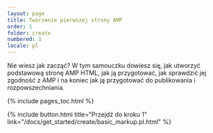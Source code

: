 ```yaml
---
layout: page
title: Tworzenie pierwszej strony AMP
order: 1
folder: create
numbered: 1
locale: pl
---
```


Nie wiesz jak zacząć? W tym samouczku dowiesz się, jak utworzyć podstawową stronę AMP HTML, jak ją przygotować, jak sprawdzić jej zgodność z AMP i na koniec jak ją przygotować do publikowania i rozpowszechniania.

{% include pages_toc.html %}

{% include button.html title="Przejdź do kroku 1" link="/docs/get_started/create/basic_markup.pl.html" %}
